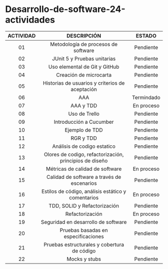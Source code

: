 # Desarrollo-de-software-24-actividades

| ACTIVIDAD  |               DESCRIPCIÓN                          |                 ESTADO                      |
| :-: | :-------------------------------------------------------: | :-----------------------------------------: |
|  01 | Metodología de procesos de software                       |               Pendiente                     |  
|  02 | JUnit 5 y Pruebas unitarias                               |               Pendiente                     |  
|  03 | Uso elemental de Git y GitHub                             |               Pendiente                     |  
|  04 | Creación de microcarta                                    |               Pendiente                     |  
|  05 | Historias de usuarios y criterios de aceptación           |               Pendiente                     |  
|  06 | AAA	                                                      |               Termindado                    |  
|  07 | AAA y TDD	                                                |               En proceso                    |  
|  08 | Uso de Trello	                                            |               Pendiente                     |  
|  09 | Introducción a Cucumber		                                |               Pendiente                     |  
|  10 | Ejemplo de TDD                                            |               Pendiente                     |  
|  11 | RGR y TDD	                                                |               Pendiente                     |
|  12 | Análisis de codigo estatico	                              |               Pendiente                     |
|  13 | Olores de codigo, refactorización, principios de diseño   |               Pendiente                     |
|  14 | Métricas de calidad de software				                    |               En proceso                    |
|  15 | Calidad de software a través de escenarios                |               Pendiente                     |
|  16 | Estilos de código, análisis estático y comentarios        |               En proceso                    |
|  17 | TDD, SOLID y Refactorización                              |               Pendiente                     |
|  18 | Refactorización                                           |               En proceso                    |
|  19 | Seguridad en desarrollo de software                       |               Pendiente                     |
|  20 | Pruebas basadas en especificaciones                       |               Pendiente                     |
|  21 | Pruebas estructurales y cobertura de código               |               Pendiente                     |
|  22 | Mocks y stubs                                             |               Pendiente                     |

